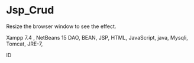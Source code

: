 # Jsp_Crud

Resize the browser window to see the effect.

Xampp 7.4 , NetBeans 15
DAO, BEAN, JSP, HTML, JavaScript, java, Mysqli, Tomcat, JRE-7,

ID
